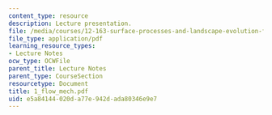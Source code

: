 ```yaml
---
content_type: resource
description: Lecture presentation.
file: /media/courses/12-163-surface-processes-and-landscape-evolution-fall-2004/e5a84144020da77e942dada80346e9e7_1_flow_mech.pdf
file_type: application/pdf
learning_resource_types:
- Lecture Notes
ocw_type: OCWFile
parent_title: Lecture Notes
parent_type: CourseSection
resourcetype: Document
title: 1_flow_mech.pdf
uid: e5a84144-020d-a77e-942d-ada80346e9e7
---
```

